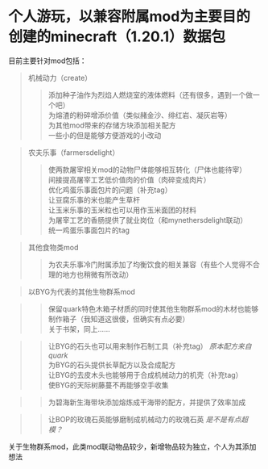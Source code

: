 # 个人游玩，以兼容附属mod为主要目的创建的minecraft（1.20.1）数据包  
目前主要针对mod包括：
>机械动力（create）  
>>添加种子油作为烈焰人燃烧室的液体燃料（还有很多，遇到一个做一个吧）  
>>为熔渣的粉碎增添价值（类似赭金沙、绯红岩、凝灰岩等）  
>>为其他mod带来的存储方块添加相关配方  
>>一些小的但是能够方便游戏的小改动  

>农夫乐事（farmersdelight）  
>>使两款屠宰相关mod的动物尸体能够相互转化（尸体也能待宰）  
>>间接提高屠宰工艺低价值肉的价值（肉碎变成肉片）  
>>优化鸡蛋乐事面包片的问题（补充tag）  
>>让豆腐乐事的米也能产生草杆  
>>让玉米乐事的玉米粒也可以用作玉米面团的材料  
>>为屠宰工艺的香肠提供了就业岗位（和mynethersdelight联动）  
>>统一鸡蛋乐事面包片的tag

>其他食物类mod
>>为农夫乐事冷门附属添加了均衡饮食的相关兼容（有些个人觉得不合理的地方也稍微有所改动）

>以BYG为代表的其他生物群系mod

>>保留quark特色木箱子材质的同时使其他生物群系mod的木材也能够制作箱子（我知道这很傻，但确实有点必要）  
>>关于书架，同上……  

>>让BYG的石头也可以用来制作石制工具（补充tag） *原本配方来自quark*  
>>为BYG的石头提供长草配方以及合成配方  
>>让BYG的去皮木头也能够用于合成机械动力的机壳（补充tag）  
>>使BYG的天际树藤蔓不再能够空手收集  

>>为碧海新生海带块添加熔炼成干海带的配方，并提供了效率加成  

>>让BOP的玫瑰石英能够磨制成机械动力的玫瑰石英  *是不是有点超模？*  

关于生物群系mod，此类mod联动物品较少，新增物品较为独立，个人为其添加想法


